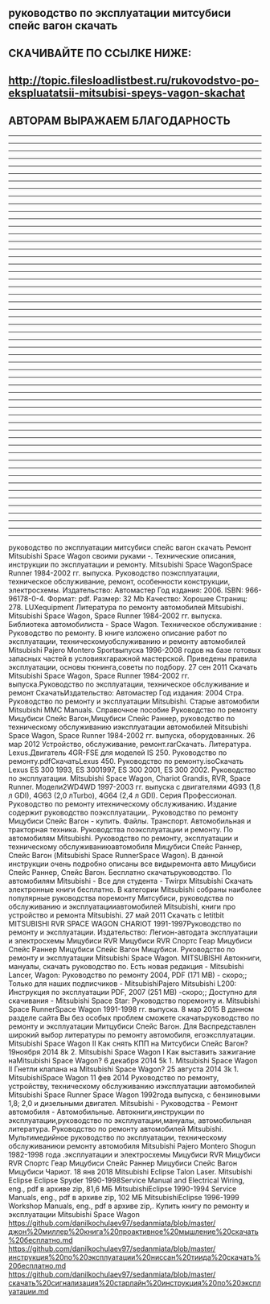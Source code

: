 руководство по эксплуатации митсубиси спейс вагон скачать
--------------------------------------------------
СКАЧИВАЙТЕ ПО ССЫЛКЕ НИЖЕ:
--------------------------------------------------
http://topic.filesloadlistbest.ru/rukovodstvo-po-ekspluatatsii-mitsubisi-speys-vagon-skachat
--------------------------------------------------
АВТОРАМ ВЫРАЖАЕМ БЛАГОДАРНОСТЬ
--------------------------------------------------
--------------------------------------------------
--------------------------------------------------
--------------------------------------------------
--------------------------------------------------
--------------------------------------------------
--------------------------------------------------
--------------------------------------------------
--------------------------------------------------
--------------------------------------------------
--------------------------------------------------
--------------------------------------------------
--------------------------------------------------
--------------------------------------------------
--------------------------------------------------
--------------------------------------------------
--------------------------------------------------
--------------------------------------------------
--------------------------------------------------
--------------------------------------------------
--------------------------------------------------
--------------------------------------------------
--------------------------------------------------
--------------------------------------------------
--------------------------------------------------
--------------------------------------------------
--------------------------------------------------
--------------------------------------------------
--------------------------------------------------
--------------------------------------------------
--------------------------------------------------
--------------------------------------------------
--------------------------------------------------
--------------------------------------------------
--------------------------------------------------
--------------------------------------------------
--------------------------------------------------
--------------------------------------------------
--------------------------------------------------
--------------------------------------------------
--------------------------------------------------
--------------------------------------------------
--------------------------------------------------
--------------------------------------------------
--------------------------------------------------
--------------------------------------------------
--------------------------------------------------
--------------------------------------------------
--------------------------------------------------
--------------------------------------------------
--------------------------------------------------
--------------------------------------------------
--------------------------------------------------
--------------------------------------------------
--------------------------------------------------
руководство по эксплуатации митсубиси спейс вагон скачать Ремонт Mitsubishi Space Wagon своими руками -. Технические описания, инструкции по эксплуатации и ремонту. Mitsubishi Space WagonSpace Runner 1984-2002 гг. выпуска. Руководство поэксплуатации, техническое обслуживание, ремонт, особенности конструкции, электросхемы. Издательство: Автомастер Год издания: 2006. ISBN: 966-96178-0-4. Формат: pdf. Размер: 32 Mb Качество: Хорошее Страниц: 278. LUXequipment  Литература по ремонту автомобилей Mitsubishi. Mitsubishi Space Wagon, Space Runner 1984-2002 гг. выпуска. Библиотека автомобилиста - Space Wagon. Техническое обслуживание : Руководство по ремонту. В книге изложено описание работ по эксплуатации, техническомуобслуживанию и ремонту автомобилей Mitsubishi Pajero  Montero Sportвыпуска 1996-2008 годов на базе готовых запасных частей в условияхгаражной мастерской. Приведены правила эксплуатации, основы тюнинга,советы по подбору. 27 сен 2011  Скачать Mitsubishi Space Wagon, Space Runner 1984-2002 гг. выпуска.Руководство по эксплуатации, техническое обслуживание и ремонт СкачатьИздательство: Автомастер Год издания: 2004 Стра.
Руководство по ремонту и эксплуатации Mitsubishi. Старые автомобили Mitsubishi  MMC Manuals. Справочное пособие Руководство по ремонту Мицубиси Спейс Вагон,Мицубиси Спейс Раннер, руководство по техническому обслуживанию иэксплуатации автомобилей Mitsubishi Space Wagon, Space Runner 1984-2002 гг. выпуска, оборудованных. 26 мар 2012  Устройство, обслуживание, ремонт.rarСкачать. Литература. Lexus.Двигатель 4GR-FSE для моделей IS 250. Руководство по ремонту.pdfСкачатьLexus 450. Руководство по ремонту.isoСкачать Lexus ES 300 1993, ES 3001997, ES 300 2001, ES 300 2002. Руководство по эксплуатации. Mitsubishi Space Wagon, Chariot Grandis, RVR, Space Runner. Модели2WD4WD 1997-2003 гг. выпуска с двигателями 4G93 (1,8 л GDI), 4G63 (2,0 лTurbo), 4G64 (2,4 л GDI). Серия Профессионал. Руководство по ремонту итехническому обслуживанию. Издание содержит руководство поэксплуатации,. Руководство по ремонту Мицубиси Спейс Вагон - купить. Файлы. Транспорт. Автомобильная и тракторная техника. Руководства поэксплуатации и ремонту. По автомобилям Mitsubishi. Руководство по ремонту, эксплуатации и техническому обслуживаниюавтомобиля Мицубиси Спейс Раннер, Спейс Вагон (Mitsubishi Space RunnerSpace Wagon). В данной инструкции очень подробно описаны все видыремонта авто Мицубиси Спейс Раннер, Спейс Вагон. Бесплатно скачатьруководство. По автомобилям Mitsubishi - Все для студента - Twirpx
Mitsubishi  Скачать электронные книги бесплатно. В категории Mitsubishi собраны наиболее популярные руководства поремонту Митсубиси, руководства по обслуживанию и эксплуатацииавтомобилей Mitsubishi, книги про устройство и ремонта Mitsubishi. 27 май 2011  Скачать c letitbit MITSUBISHI RVR  SPACE WAGON  CHARIOT 1991-1997Руководство по ремонту и эксплуатации. Издательство: Легион-автодата эксплуатации и электросхемы Мицубиси RVR  Мицубиси RVR Спортс Геар Мицубиси Спейс Раннер  Мицубиси Спейс Вагон  Мицубиси. Руководство по ремонту и эксплуатации Mitsubishi Space Wagon. MITSUBISHI  Автокниги, мануалы, скачать руководство по. Есть новая редакция - Mitsubishi Lancer, Wagon: Руководство по ремонту 2004, PDF (171 MB) - скоро;; Только для наших подписчиков - MitsubishiPajero  Mitsubishi L200: Инструкция по эксплуатации PDF, 2007 (251 MB) -скоро;; Доступно для скачивания - Mitsubishi Space Star: Руководство поремонту и. Mitsubishi Space RunnerSpace Wagon 1991-1998 гг. выпуска. 8 мар 2015  В данном разделе сайта Вы без особых проблем сможете скачатьруководство по ремонту и эксплуатации Митцубиси Спейс Вагон. Для Васпредставлен широкий выбор литературы по ремонту автомобиля, егоэксплуатации. Mitsubishi Space Wagon II Как снять КПП на Митсубиси Спейс Вагон? 19ноября 2014 8k 2. Mitsubishi Space Wagon I Как выставить зажигание наMitsubishi Space Wagon? 6 декабря 2014 5k 1. Mitsubishi Space Wagon II Гнетли клапана на Mitsubishi Space Wagon? 25 августа 2014 3k 1. MitsubishiSpace Wagon
11 фев 2014  Руководство по ремонту, устройству, техническому обслуживанию иэксплуатации автомобилей Mitsubishi Space Runner  Space Wagon 1992года выпуска, с бензиновыми 1,8; 2,0 и дизельными двигател. Mitsubishi - Руководства - Ремонт автомобиля - Автомобильные. Автокниги,инструкции по эксплуатации,руководство по эксплуатации,мануалы, автомобильная литература. Руководство по ремонту автомобилей Mitsubishi. Мультимедийное руководство по эксплуатации, техническому обслуживаниюи ремонту автомобиля Mitsubishi Pajero  Montero  Shogun 1982-1998 года .эксплуатации и электросхемы Мицубиси RVR  Мицубиси RVR Спортс Геар Мицубиси Спейс Раннер  Мицубиси Спейс Вагон  Мицубиси Чариот. 18 янв 2018  Mitsubishi Eclipse  Talon  Laser. Mitsubishi Eclipse  Eclipse Spyder 1990-1998Service Manual and Electrical Wiring, eng., pdf в архиве zip, 81,6 МБ  MitsubishiEclipse 1990-1994 Service Manuals, eng., pdf в архиве zip, 102 МБ  MitsubishiEclipse 1996-1999 Workshop Manuals, eng., pdf в архиве zip,. Купить книгу по ремонту и эксплуатации Mitsubishi Space Wagon
https://github.com/danilkochulaev97/sedanmiata/blob/master/джон%20миллер%20книга%20проактивное%20мышление%20скачать%20бесплатно.md
https://github.com/danilkochulaev97/sedanmiata/blob/master/инструкция%20по%20эксплуатации%20ниссан%20тиида%20скачать%20бесплатно.md
https://github.com/danilkochulaev97/sedanmiata/blob/master/скачать%20сигнализация%20старлайн%20инструкция%20по%20эксплуатации.md
